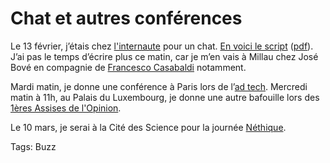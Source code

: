 # Chat et autres conférences

Le 13 février, j’étais chez [l'internaute](http://www.linternaute.com) pour un chat. [En voici le script](http://www.linternaute.com/actualite/interviews/07/thierry-crouzet/chat.shtml) ([pdf](http://blog.tcrouzet.comhttps://tcrouzet.com/images_tc/2007internaute.pdf)). J’ai pas le temps d’écrire plus ce matin, car je m’en vais à Millau chez José Bové en compagnie de [Francesco Casabaldi](http://francescocasabaldi.typepad.com) notamment.

Mardi matin, je donne une conférence à Paris lors de l’[ad tech](http://www.ad-techparis.com/_fr/index.html). Mercredi matin à 11h, au Palais du Luxembourg, je donne une autre bafouille lors des [1ères Assises de l'Opinion](http://blog.tcrouzet.comhttps://tcrouzet.com/images_tc/2007assises.pdf).

Le 10 mars, je serai à la Cité des Science pour la journée [Néthique](http://nethique.info/2007/02/27/10-mars-programme-journee-nethique-au-carrefour-du-numerique-a-la-cite-des-sciences/).

Tags: Buzz